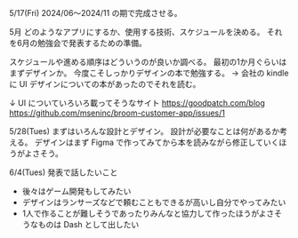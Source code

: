 5/17(Fri)
2024/06～2024/11 の期で完成させる。

5月
どのようなアプリにするか、使用する技術、スケジュールを決める。
それを6月の勉強会で発表するための準備。

スケジュールや進める順序はどういうのが良いか調べる。
最初の1か月ぐらいはまずデザインか。
今度こそしっかりデザインの本で勉強する。
→ 会社の kindle に UI デザインについての本があったのでそれを読む。

↓ UI についていろいろ載ってそうなサイト
https://goodpatch.com/blog
https://github.com/mseninc/broom-customer-app/issues/1

5/28(Tues)
まずはいろんな設計とデザイン。
設計が必要なことは何があるか考える。
デザインはまず Figma で作ってみてから本を読みながら修正していくほうがよさそう。

6/4(Tues)
発表で話したいこと
- 後々はゲーム開発もしてみたい
- デザインはランサーズなどで頼むこともできるが高いし自分でやってみたい
- 1人で作ることが難しそうであったりみんなと協力して作ったほうがよさそうなものは Dash として出したい